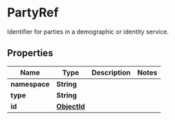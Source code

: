 

# PartyRef

Identifier for parties in a demographic or identity service.

## Properties

| Name | Type | Description | Notes |
|------------ | ------------- | ------------- | -------------|
|**namespace** | **String** |  |  |
|**type** | **String** |  |  |
|**id** | [**ObjectId**](ObjectId.md) |  |  |



